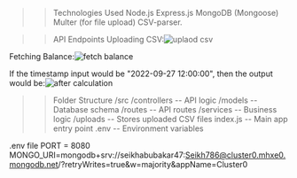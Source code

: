 >>Technologies Used
Node.js
Express.js
MongoDB (Mongoose)
Multer (for file upload)
CSV-parser.

>>API Endpoints
Uploading CSV:![uplaod csv](https://github.com/user-attachments/assets/79ab69c8-2acb-4e3a-85b1-a36f5c03a11e)

Fetching Balance:![fetch balance](https://github.com/user-attachments/assets/3ad6b144-9a38-4a4e-a6d1-92f57c74632f)

If the timestamp input would be "2022-09-27 12:00:00", then the output would be:![after calculation](https://github.com/user-attachments/assets/9cfe2c1a-06e4-46cd-8d95-ef563d937fbb)

>>Folder Structure
/src
    /controllers  -- API logic
    /models        -- Database schema
    /routes       --  API routes
    /services     --  Business logic
    /uploads      --  Stores uploaded CSV files
index.js          --  Main app entry point
.env              -- Environment variables

.env file
PORT = 8080
MONGO_URI=mongodb+srv://seikhabubakar47:Seikh786@cluster0.mhxe0.mongodb.net/?retryWrites=true&w=majority&appName=Cluster0
